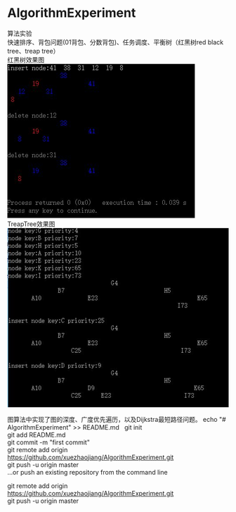 # AlgorithmExperiment
算法实验      
快速排序、背包问题(01背包、分数背包)、任务调度、平衡树（红黑树red black tree、treap tree）     
红黑树效果图     
![](红黑树.JPG)       
TreapTree效果图     
![](TreapTree.JPG)       
       
图算法中实现了图的深度、广度优先遍历，以及Dijkstra最短路径问题。
echo "# AlgorithmExperiment" >> README.md   
git init    
git add README.md     
git commit -m "first commit"     
git remote add origin https://github.com/xuezhaojiang/AlgorithmExperiment.git      
git push -u origin master      
…or push an existing repository from the command line     
      
git remote add origin https://github.com/xuezhaojiang/AlgorithmExperiment.git      
git push -u origin master      
